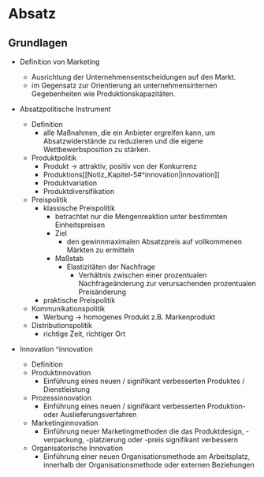 # Absatz 

## Grundlagen 
- Definition von Marketing 
	- Ausrichtung der Unternehmensentscheidungen auf den Markt. 
	- im Gegensatz zur Orientierung an unternehmensinternen Gegebenheiten wie Produktionskapazitäten. 
- Absatzpolitische Instrument 
	- Definition 
		- alle Maßnahmen, die ein Anbieter ergreifen kann, um Absatzwiderstände zu reduzieren und die eigene Wettbewerbsposition zu stärken. 
	- Produktpolitik 
		- Produkt -> attraktiv, positiv von der Konkurrenz 
		- Produktions[[Notiz_Kapitel-5#^innovation|innovation]] 
		- Produktvariation 
		- Produktdiversifikation 
	- Preispolitik 
		- klassische Preispolitik 
			- betrachtet nur die Mengenreaktion unter bestimmten Einheitspreisen 
			- Ziel 
				- den gewinnmaximalen Absatzpreis auf vollkommenen Märkten zu ermitteln 
			- Maßstab 
				- Elastizitäten der Nachfrage 
					- Verhältnis zwischen einer prozentualen Nachfrageänderung zur verursachenden prozentualen Preisänderung 
		- praktische Preispolitik 
	- Kommunikationspolitik 
		- Werbung -> homogenes Produkt z.B. Markenprodukt 
	- Distributionspolitik 
		- richtige Zeit, richtiger Ort 

- Innovation ^innovation
	- Definition 
	- Produktinnovation 
		- Einführung eines neuen / signifikant verbesserten Produktes / Dienstleistung 
	- Prozessinnovation 
		- Einführung eines neuen / signifikant verbesserten Produktion- oder Auslieferungsverfahren 
	- Marketinginnovation 
		- Einführung neuer Marketingmethoden die das Produktdesign, -verpackung, -platzierung oder -preis signifikant verbessern 
	- Organisatorische Innovation 
		- Einführung einer neuen Organisationsmethode am Arbeitsplatz, innerhalb der Organisationsmethode oder externen Beziehungen 